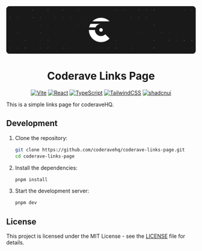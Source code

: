 <div align="center">
<img src="https://raw.githubusercontent.com/coderaveHQ/coderave-brand-kit/main/banner/coderave-banner-dot-pattern.png" alt="coderave-banner" />

<h1>Coderave Links Page</h1>

[![Vite](https://img.shields.io/badge/vite-%23646CFF.svg?style=for-the-badge&logo=vite&logoColor=white)](https://vitejs.dev/)
[![React](https://img.shields.io/badge/react-%2320232a.svg?style=for-the-badge&logo=react&logoColor=white)](https://react.dev/)
[![TypeScript](https://img.shields.io/badge/typescript-%23007ACC.svg?style=for-the-badge&logo=typescript&logoColor=white)](https://www.typescriptlang.org/)
[![TailwindCSS](https://img.shields.io/badge/tailwindcss-%2338B2AC.svg?style=for-the-badge&logo=tailwind-css&logoColor=white)](https://tailwindcss.com/)
[![shadcnui](https://img.shields.io/badge/shadcn/ui-%23191919.svg?style=for-the-badge&logo=shadcnui&logoColor=white)](https://ui.shadcn.com/)
</div>

This is a simple links page for coderaveHQ.

## Development

1. Clone the repository:
    ```bash
    git clone https://github.com/coderavehq/coderave-links-page.git
    cd coderave-links-page
    ```

2. Install the dependencies:
    ```bash
    pnpm install
    ```

3. Start the development server:
    ```bash
    pnpm dev
    ```

## License

This project is licensed under the MIT License - see the [LICENSE](LICENSE) file for details.